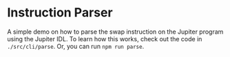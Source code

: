 # Instruction Parser

A simple demo on how to parse the swap instruction on the Jupiter program using the Jupiter IDL.
To learn how this works, check out the code in `./src/cli/parse`. Or, you can run `npm run parse`.